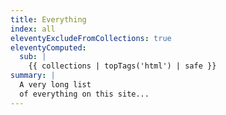 ```yaml
---
title: Everything
index: all
eleventyExcludeFromCollections: true
eleventyComputed:
  sub: |
    {{ collections | topTags('html') | safe }}
summary: |
  A very long list
  of everything on this site...
---
```

